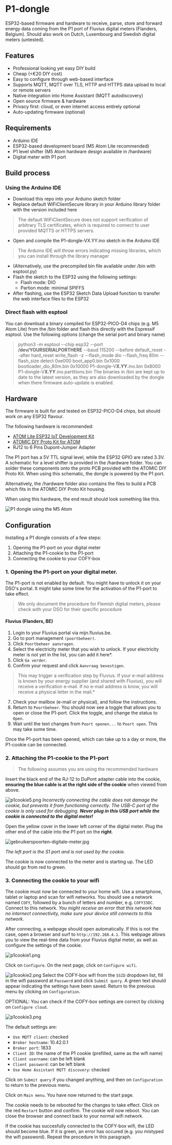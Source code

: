 # P1-dongle
ESP32-based firmware and hardware to receive, parse, store and forward energy data coming from the P1 port of Fluvius digital meters (Flanders, Belgium). Should also work on Dutch, Luxembourg and Swedish digital meters (untested).

## Features
- Professional looking yet easy DIY build
- Cheap (<€20 DIY cost)
- Easy to configure through web-based interface
- Supports MQTT, MQTT over TLS, HTTP and HTTPS data upload to local or remote servers
- Native integration into Home Assistant (MQTT autodiscovery)
- Open source firmware & hardware
- Privacy first: cloud, or even internet access entirely optional
- Auto-updating firmware (optional)

## Requirements
- Arduino IDE
- ESP32-based development board (M5 Atom Lite recommended)
- P1 level shifter (M5 Atom hardware design available in /hardware)
- Digital meter with P1 port

## Build process
### Using the Arduino IDE
- Download this repo into your Arduino sketch folder
- Replace default WiFiClientSecure library in your Arduino library folder with the version included here
> The default WiFiClientSecure does not support verification of arbitrary TLS certificates,
> which is required to connect to user provided MQTTS or HTTPS servers. 
- Open and compile the P1-dongle-VX.YY.ino sketch in the Arduino IDE
> The Arduino IDE will throw errors indicating missing libraries, which you can 
> install through the library manager
- (Alternatively, use the precompiled bin file available under /bin with esptool.py)
- Flash the sketch to the ESP32 using the following settings:
  - Flash mode: DIO
  - Partion mode: minimal SPIFFS
- After flashing, use the ESP32 Sketch Data Upload function to transfer the web interface files to the ESP32
### Direct flash with esptool
You can download a binary compiled for ESP32-PICO-D4 chips (e.g. M5 Atom Lite) from the /bin folder and flash this directly with the Espressif esptool. Use the following options (change the serial port and binary name)
> python3 -m esptool --chip esp32 --port **/dev/YOURSERIALPORTHERE** --baud 115200 --before default_reset --after hard_reset write_flash -z --flash_mode dio --flash_freq 80m --flash_size detect 0xe000 boot_app0.bin 0x1000 bootloader_dio_80m.bin 0x10000 P1-dongle-V**X.YY**.ino.bin 0x8000 P1-dongle-V**X.YY**.ino.partitions.bin
The binaries in /bin are kept up to date to the latest version, as they are also downloaded by the dongle when there firmware auto-update is enabled.

## Hardware
The firmware is built for and tested on ESP32-PICO-D4 chips, but should work on any ESP32 flavour.

The following hardware is recommended:
- [ATOM Lite ESP32 IoT Development Kit](https://shop.m5stack.com/products/atom-lite-esp32-development-kit?variant=32259605200986)
- [ATOMIC DIY Proto Kit for ATOM](https://shop.m5stack.com/products/atomic-proto-kit)
- RJ12 to 6 Pins Dupont-Jumper Adapter

The P1 port has a 5V TTL signal level, while the ESP32 GPIO are rated 3.3V. A schematic for a level shifter is provided in the /hardware folder. You can solder these components onto the proto PCB provided with the ATOMIC DIY Proto Kit. When using this schematic, the dongle is powered by the P1 port.

Alternatively, the /hardware folder also contains the files to build a PCB which fits in the ATOMIC DIY Proto Kit housing.

When using this hardware, the end result should look something like this.

![P1 dongle using the M5 Atom](https://github.com/plan-d-io/P1-dongle/blob/main/hardware/P1-dongle.PNG?raw=true)

## Configuration

Installing a P1 dongle consists of a few steps:
1. Opening the P1-port on your digital meter
2. Attaching the P1-cookie to the P1-port
3. Connecting the cookie to your COFY-box

### 1. Opening the P1-port on your digital meter.
The P1-port is not enabled by default. You might have to unlock it on your DSO's portal. It might take some time for the activation of the P1-port to take effect.

> We only document the procedure for Flemish digital meters, please check with your DSO for their specific procedure

#### Fluvius (Flanders, BE)
1. Login to your Fluvius portal via mijn.fluvius.be.
2. Go to port management `(poortbeheer)`.
3. Click `Poortbeheer aanvragen`.
4. Select the electricity meter that you wish to unlock. If your electricity meter is not yet in the list, you can add it here*.
5. Click `Ga verder`.
6. Confirm your request and click `Aanvraag bevestigen`.

>This may trigger a verification step by Fluvius. If your e-mail address is known by your energy supplier (and shared with Fluvius), you will receive a verification e-mail. If no e-mail address is know, you will receive a physical letter in the mail.*

7. Check your mailbox (e-mail or physical), and follow the instructions.
8. Return to `Poortbeheer`. You should now see a toggle that allows you to open or close the P1-port. Click the toggle, and change the status to `Open`.
9. Wait until the text changes from `Poort openen...` to `Poort open`. This may take some time.

Once the P1-port has been opened, which can take up to a day or more, the P1-cookie can be connected.

### 2. Attaching the P1-cookie to the P1-port
>The following assumes you are using the recommended hardware
>
Insert the black end of the RJ-12 to DuPont adapter cable into the cookie, **ensuring the blue cable is at the right side of the cookie** when viewed from above.

![p1cookie5.png](https://docs.cofybox.io/p1cookie5.png)
*Incorrectly connecting the cable does not damage the cookie, but prevents it from functioning correctly.
The USB-C port of the cookie is only used for debugging. **Never plug in this USB port while the cookie is connected to the digital meter!***

Open the yellow cover in the lower left corner of the digital meter. Plug the other end of the cable into the P1 port on the **right**.

![gebruikerspoorten-digitale-meter.jpg](https://docs.cofybox.io/gebruikerspoorten-digitale-meter.jpg)

*The left port is the S1 port and is not used by the cookie.*

The cookie is now connected to the meter and is starting up. The LED should go from red to green.

### 3. Connecting the cookie to your wifi
The cookie must now be connected to your home wifi. Use a smartphone, tablet or laptop and scan for wifi networks. You should see a network named `COFY`, followed by a bunch of letters and number, e.g. `COFY33DC`. Connect to this network. 
*You might receive an error that this network has no internect connectivity, make sure your device still connects to this network.*

After connecting, a webpage should open automatically. If this is not the case, open a browser and surf to `http://192.168.4.1`. This webpage allows you to view the real-time data from your Fluvius digital meter, as well as configure the settings of the cookie.

![p1cookie1.png](https://docs.cofybox.io/p1cookie1.png)

 Click on `Configure`. On the next page, click on `Configure wifi`.
 
 ![p1cookie2.png](https://docs.cofybox.io/p1cookie2.png)
Select the COFY-box wifi from the `SSID` dropdown list, fill in the wifi password at `Password` and click `Submit query`. A green text should appear indicating the settings have been saved. Return to the previous menu by clicking on `Configuration`.
 
OPTIONAL: You can check if the COFY-box settings are correct by clicking on `Configure cloud`.

 ![p1cookie3.png](https://docs.cofybox.io/p1cookie3.png)
 
The default settings are:
- `Use MQTT client`: checked
- `Broker hostname`: 10.42.0.1
- `Broker port`: 1833
- `Client ID`: the name of the P1 cookie (prefilled, same as the wifi name)
- `Client username`: can be left blank
- `Client password`: can be left blank
- `Use Home Assistant MQTT discovery`: checked

Click on `Submit query` if you changed anything, and then on `Configuration` to return to the previous menu.

Click on `Main menu`. You have now returned to the start page. 

The cookie needs to be rebooted for the changes to take effect. Click on the red `Restart` button and confirm. The cookie will now reboot. You can close the browser and connect back to your normal wifi network.

If the cookie has succesfully connected to the COFY-box wifi, the LED should become blue. If it is green, an error has occured (e.g. you mistyped the wifi password). Repeat the procedure in this paragraph.
